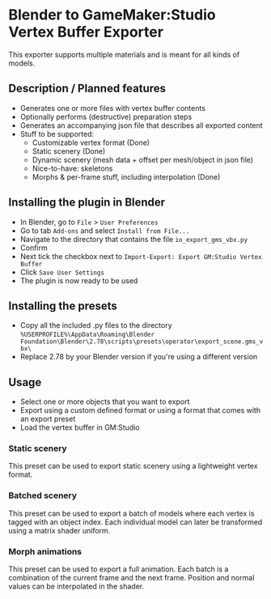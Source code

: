 # Blender to GameMaker:Studio Vertex Buffer Exporter
This exporter supports multiple materials and is meant for all kinds of models.
## Description / Planned features
* Generates one or more files with vertex buffer contents
* Optionally performs (destructive) preparation steps
* Generates an accompanying json file that describes all exported content
* Stuff to be supported: 
  * Customizable vertex format (Done)
  * Static scenery (Done)
  * Dynamic scenery (mesh data + offset per mesh/object in json file)
  * Nice-to-have: skeletons
  * Morphs & per-frame stuff, including interpolation (Done)
## Installing the plugin in Blender
* In Blender, go to `File` > `User Preferences`
* Go to tab `Add-ons` and select `Install from File...`
* Navigate to the directory that contains the file `io_export_gms_vbx.py`
* Confirm
* Next tick the checkbox next to `Import-Export: Export GM:Studio Vertex Buffer`
* Click `Save User Settings`
* The plugin is now ready to be used
## Installing the presets
* Copy all the included .py files to the directory `%USERPROFILE%\AppData\Roaming\Blender Foundation\Blender\2.78\scripts\presets\operator\export_scene.gms_vbx\`
* Replace 2.78 by your Blender version if you're using a different version
## Usage
* Select one or more objects that you want to export
* Export using a custom defined format or using a format that comes with an export preset
* Load the vertex buffer in GM:Studio
### Static scenery
This preset can be used to export static scenery using a lightweight vertex format.

### Batched scenery
This preset can be used to export a batch of models where each vertex is tagged with an object index.
Each individual model can later be transformed using a matrix shader uniform.

### Morph animations
This preset can be used to export a full animation.
Each batch is a combination of the current frame and the next frame.
Position and normal values can be interpolated in the shader.

